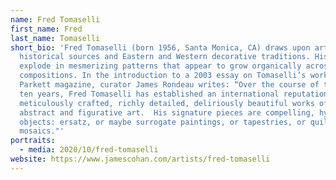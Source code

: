 ```yaml
---
name: Fred Tomaselli
first_name: Fred
last_name: Tomaselli
short_bio: 'Fred Tomaselli (born 1956, Santa Monica, CA) draws upon art
  historical sources and Eastern and Western decorative traditions. His works
  explode in mesmerizing patterns that appear to grow organically across his
  compositions. In the introduction to a 2003 essay on Tomaselli’s work in
  Parkett magazine, curator James Rondeau writes: “Over the course of the last
  ten years, Fred Tomaselli has established an international reputation for his
  meticulously crafted, richly detailed, deliriously beautiful works of both
  abstract and figurative art.  His signature pieces are compelling, hybrid
  objects: ersatz, or maybe surrogate paintings, or tapestries, or quilts or
  mosaics."'
portraits:
  - media: 2020/10/fred-tomaselli
website: https://www.jamescohan.com/artists/fred-tomaselli
---
```


